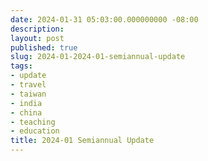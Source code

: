 ```yaml
---
date: 2024-01-31 05:03:00.000000000 -08:00
description:
layout: post
published: true
slug: 2024-01-2024-01-semiannual-update
tags:
- update
- travel
- taiwan
- india
- china
- teaching
- education
title: 2024-01 Semiannual Update
---
```

